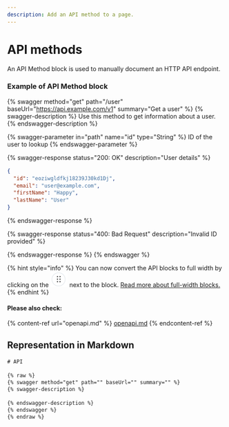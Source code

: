 ```yaml
---
description: Add an API method to a page.
---
```


# API methods

An API Method block is used to manually document an HTTP API endpoint.

### Example of API Method block

{% swagger method="get" path="/user" baseUrl="https://api.example.com/v1" summary="Get a user" %}
{% swagger-description %}
Use this method to get information about a user.
{% endswagger-description %}

{% swagger-parameter in="path" name="id" type="String" %}
ID of the user to lookup
{% endswagger-parameter %}

{% swagger-response status="200: OK" description="User details" %}
```json
{
  "id": "eoziwgldfkj18239J30kd1Dj",
  "email": "user@example.com",
  "firstName": "Happy",
  "lastName": "User"
}
```
{% endswagger-response %}

{% swagger-response status="400: Bad Request" description="Invalid ID provided" %}

{% endswagger-response %}
{% endswagger %}

{% hint style="info" %}
You can now convert the API blocks to full width by clicking on the <img src="../../.gitbook/assets/image (4).png" alt="Block handle" data-size="line"> next to the block. [Read more about full-width blocks.](./#new-full-width-blocks)
{% endhint %}

#### Please also check:

{% content-ref url="openapi.md" %}
[openapi.md](openapi.md)
{% endcontent-ref %}

## Representation in Markdown

```
# API

{% raw %}
{% swagger method="get" path="" baseUrl="" summary="" %}
{% swagger-description %}

{% endswagger-description %}
{% endswagger %}
{% endraw %}
```
